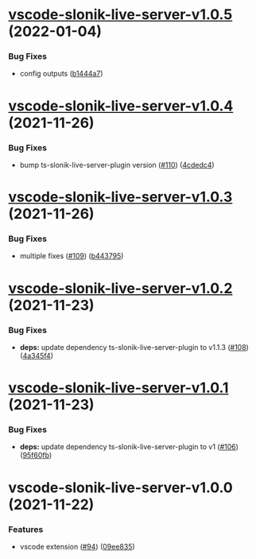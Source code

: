 # [vscode-slonik-live-server-v1.0.5](https://github.com/hoonoh/slonik-live-server/compare/vscode-slonik-live-server-v1.0.4...vscode-slonik-live-server-v1.0.5) (2022-01-04)


### Bug Fixes

* config outputs ([b1444a7](https://github.com/hoonoh/slonik-live-server/commit/b1444a7e6d2d76b4fc85415af63493ea601cdf23))

# [vscode-slonik-live-server-v1.0.4](https://github.com/hoonoh/slonik-live-server/compare/vscode-slonik-live-server-v1.0.3...vscode-slonik-live-server-v1.0.4) (2021-11-26)


### Bug Fixes

* bump ts-slonik-live-server-plugin version ([#110](https://github.com/hoonoh/slonik-live-server/issues/110)) ([4cdedc4](https://github.com/hoonoh/slonik-live-server/commit/4cdedc4ef836fd3b6e0217f9e3ce8307bd8a685d))

# [vscode-slonik-live-server-v1.0.3](https://github.com/hoonoh/slonik-live-server/compare/vscode-slonik-live-server-v1.0.2...vscode-slonik-live-server-v1.0.3) (2021-11-26)


### Bug Fixes

* multiple fixes ([#109](https://github.com/hoonoh/slonik-live-server/issues/109)) ([b443795](https://github.com/hoonoh/slonik-live-server/commit/b4437956e2985b03d905017115ea4b18a7a56e5d))

# [vscode-slonik-live-server-v1.0.2](https://github.com/hoonoh/slonik-live-server/compare/vscode-slonik-live-server-v1.0.1...vscode-slonik-live-server-v1.0.2) (2021-11-23)


### Bug Fixes

* **deps:** update dependency ts-slonik-live-server-plugin to v1.1.3 ([#108](https://github.com/hoonoh/slonik-live-server/issues/108)) ([4a345f4](https://github.com/hoonoh/slonik-live-server/commit/4a345f4f5353bd6084039835d7040686f53befb8))

# [vscode-slonik-live-server-v1.0.1](https://github.com/hoonoh/slonik-live-server/compare/vscode-slonik-live-server-v1.0.0...vscode-slonik-live-server-v1.0.1) (2021-11-23)


### Bug Fixes

* **deps:** update dependency ts-slonik-live-server-plugin to v1 ([#106](https://github.com/hoonoh/slonik-live-server/issues/106)) ([95f60fb](https://github.com/hoonoh/slonik-live-server/commit/95f60fb4a915c5f4239fe3b61b273b206dcceaf3))

# vscode-slonik-live-server-v1.0.0 (2021-11-22)


### Features

* vscode extension ([#94](https://github.com/hoonoh/slonik-live-server/issues/94)) ([09ee835](https://github.com/hoonoh/slonik-live-server/commit/09ee8356b45ccd780a25a2b51059427588b6b89d))
